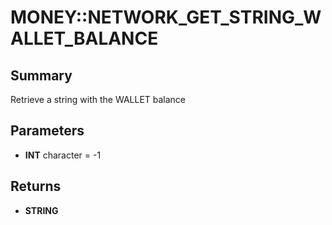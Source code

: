 # MONEY::NETWORK_GET_STRING_WALLET_BALANCE

## Summary
Retrieve a string with the WALLET balance

## Parameters
* **INT** character = -1

## Returns
* **STRING**